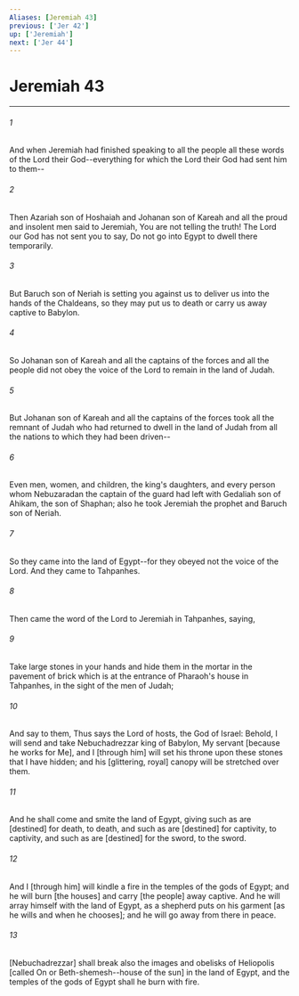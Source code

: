 ```yaml
---
Aliases: [Jeremiah 43]
previous: ['Jer 42']
up: ['Jeremiah']
next: ['Jer 44']
---
```

# Jeremiah 43

***


###### 1 


And when Jeremiah had finished speaking to all the people all these words of the Lord their God--everything for which the Lord their God had sent him to them-- 


###### 2 


Then Azariah son of Hoshaiah and Johanan son of Kareah and all the proud and insolent men said to Jeremiah, You are not telling the truth! The Lord our God has not sent you to say, Do not go into Egypt to dwell there temporarily. 


###### 3 


But Baruch son of Neriah is setting you against us to deliver us into the hands of the Chaldeans, so they may put us to death or carry us away captive to Babylon. 


###### 4 


So Johanan son of Kareah and all the captains of the forces and all the people did not obey the voice of the Lord to remain in the land of Judah. 


###### 5 


But Johanan son of Kareah and all the captains of the forces took all the remnant of Judah who had returned to dwell in the land of Judah from all the nations to which they had been driven-- 


###### 6 


Even men, women, and children, the king's daughters, and every person whom Nebuzaradan the captain of the guard had left with Gedaliah son of Ahikam, the son of Shaphan; also he took Jeremiah the prophet and Baruch son of Neriah. 


###### 7 


So they came into the land of Egypt--for they obeyed not the voice of the Lord. And they came to Tahpanhes. 


###### 8 


Then came the word of the Lord to Jeremiah in Tahpanhes, saying, 


###### 9 


Take large stones in your hands and hide them in the mortar in the pavement of brick which is at the entrance of Pharaoh's house in Tahpanhes, in the sight of the men of Judah; 


###### 10 


And say to them, Thus says the Lord of hosts, the God of Israel: Behold, I will send and take Nebuchadrezzar king of Babylon, My servant [because he works for Me], and I [through him] will set his throne upon these stones that I have hidden; and his [glittering, royal] canopy will be stretched over them. 


###### 11 


And he shall come and smite the land of Egypt, giving such as are [destined] for death, to death, and such as are [destined] for captivity, to captivity, and such as are [destined] for the sword, to the sword. 


###### 12 


And I [through him] will kindle a fire in the temples of the gods of Egypt; and he will burn [the houses] and carry [the people] away captive. And he will array himself with the land of Egypt, as a shepherd puts on his garment [as he wills and when he chooses]; and he will go away from there in peace. 


###### 13 


[Nebuchadrezzar] shall break also the images and obelisks of Heliopolis [called On or Beth-shemesh--house of the sun] in the land of Egypt, and the temples of the gods of Egypt shall he burn with fire.
